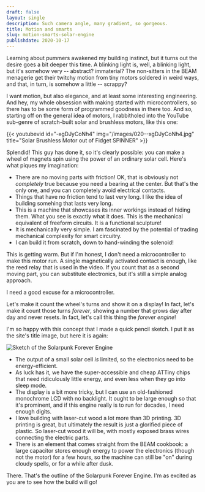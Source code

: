 ```yaml
---
draft: false
layout: single
description: Such camera angle, many gradient, so gorgeous.
title: Motion and smarts
slug: motion-smarts-solar-engine
publishdate: 2020-10-17
---
```


Learning about pummers awakened my building instinct, but it turns out the desire goes a bit deeper this time. A blinking light is, well, a blinking light, but it's somehow very -- abstract? immaterial? The non-sitters in the BEAM menagerie get their twitchy motion from tiny motors soldered in weird ways, and that, in turn, is somehow a little -- scrappy?

I want motion, but also elegance, and at least some interesting engineering. And hey, my whole obsession with making started with microcontrollers, so there has to be some form of programmed goodness in there too. And so, starting off on the general idea of motors, I rabbitholed into the YouTube sub-genre of scratch-built solar and brushless motors, like this one:

{{< youtubevid id="-xgDJyCoNh4" img="/images/020--xgDJyCoNh4.jpg" title="Solar Brushless Motor out of Fidget SPINNER" >}}

<!--more-->

Splendid! This guy has done it, so it's clearly possible: you can make a wheel of magnets spin using the power of an ordinary solar cell. Here's what piques my imagination:

- There are no moving parts with friction! OK, that is obviously not _completely_ true because you need a bearing at the center. But that's the only one, and you can completely avoid electrical contacts.
- Things that have no friction tend to last very long. I like the idea of building somehing that lasts very long.
- This is a machine that showcases its inner workings instead of hiding them. What you see is exactly what it does. This is the mechanical equivalent of freeform circuits. It is a functional sculpture!
- It is mechanically very simple. I am fascinated by the potential of trading mechanical complexity for smart circuitry.
- I can build it from scratch, down to hand-winding the solenoid!

This is getting warm. But if I'm honest, I don't need a microcontroller to make this motor run. A single magnetically activated contact is enough, like the reed relay that is used in the video. If you count that as a second moving part, you can substitute electronics, but it's still a simple analog approach.

I need a good excuse for a microcontroller.

Let's make it count the wheel's turns and show it on a display! In fact, let's make it count those turns _forever_, showing a number that grows day after day and never resets. In fact, let's call this thing the _forever engine_!

I'm so happy with this concept that I made a quick pencil sketch. I put it as the site's title image, but here it is again:

![Sketch of the Solarpunk Forever Engine](/images/sp4ee-concept-sketch.jpg)

- The output of a small solar cell _is_ limited, so the electronics need to be energy-efficient.
- As luck has it, we have the super-accessible and cheap ATTiny chips that need ridiculously little energy, and even less when they go into sleep mode.
- The display is a bit more tricky, but I can use an old-fashioned monochrome LCD with no backlight. It ought to be large enough so that it's prominent, and if this engine really is to run for decades, I need enough digits.
- I love building with laser-cut wood a lot more than 3D printing. 3D printing is great, but ultimately the result is just a glorified piece of plastic. So laser-cut wood it will be, with mostly exposed brass wires connecting the electric parts.
- There is an element that comes straight from the BEAM cookbook: a large capacitor stores enough energy to power the electronics (though not the motor) for a few hours, so the machine can still be "on" during cloudy spells, or for a while after dusk.

There. That's the outline of the Solarpunk Forever Engine. I'm as excited as you are to see how the build will go!

